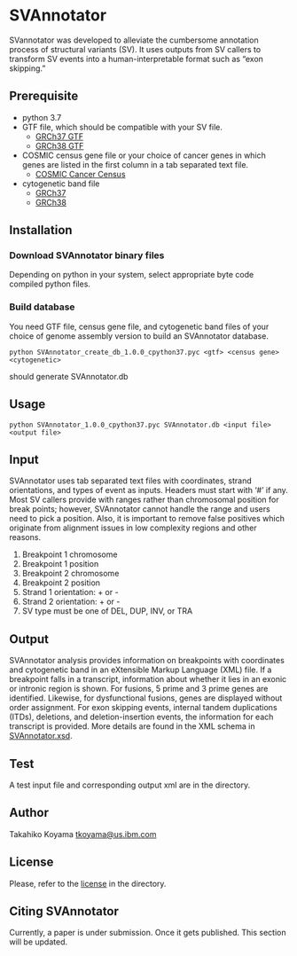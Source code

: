 # SVAnnotator
SVannotator was developed to alleviate the cumbersome annotation process of structural variants (SV). It uses outputs from SV callers to transform SV events into a human-interpretable format such as “exon skipping.”

## Prerequisite

- python 3.7
- GTF file, which should be compatible with your SV file.  
  - [GRCh37 GTF](https://grch37.ensembl.org/info/data/ftp/index.html)
  - [GRCh38 GTF](https://useast.ensembl.org/info/data/ftp/index.html)
- COSMIC census gene  file or your choice of cancer genes in which genes are listed in the first column in a tab separated text file.
  - [COSMIC Cancer Census](https://cancer.sanger.ac.uk/census)
- cytogenetic band file
  - [GRCh37 ](https://www.google.com/url?sa=t&rct=j&q=&esrc=s&source=web&cd=1&ved=2ahUKEwjT3Zy5oufkAhXSTd8KHVGrAz4QFjAAegQIARAB&url=http%3A%2F%2Fhgdownload.cse.ucsc.edu%2FgoldenPath%2Fhg19%2Fdatabase%2FcytoBand.txt.gz&usg=AOvVaw2QixLNOieNknVjoDtCNt9K)
  - [GRCh38 ](http://hgdownload.cse.ucsc.edu/goldenpath/hg38/database/cytoBand.txt.gz) 

## Installation

### Download SVAnnotator binary files

Depending on python in your system, select appropriate byte code compiled python files.

### Build database

You need GTF file, census gene file, and cytogenetic band files of your choice of genome assembly version to build an SVAnnotator database.

```
python SVAnnotator_create_db_1.0.0_cpython37.pyc <gtf> <census gene> <cytogenetic>
```

should generate SVAnnotator.db

## Usage

```
python SVAnnotator_1.0.0_cpython37.pyc SVAnnotator.db <input file> <output file>
```

## Input

SVAnnotator uses tab separated text files with coordinates, strand orientations, and types of event as inputs. Headers must start with ‘#’ if any. Most SV callers provide with ranges rather than chromosomal position for break points; however, SVAnnotator cannot handle the range and users need to pick a position.  Also, it is important to remove false positives which originate from alignment issues in low complexity regions and other reasons.

1. Breakpoint 1 chromosome
2. Breakpoint 1 position
3. Breakpoint 2 chromosome
4. Breakpoint 2 position
5. Strand 1 orientation: + or -
6. Strand 2 orientation: + or -
7. SV type must be one of DEL, DUP, INV, or TRA

## Output

SVAnnotator analysis provides information on breakpoints with coordinates and cytogenetic band in an eXtensible Markup Language (XML) file. If a breakpoint falls in a transcript, information about whether it lies in an exonic or intronic region is shown. For fusions, 5 prime and 3 prime genes are identified. Likewise, for dysfunctional fusions, genes are displayed without order assignment. For exon skipping events, internal tandem duplications (ITDs), deletions, and deletion-insertion events, the information for each transcript is provided. More details are found in the XML schema in [SVAnnotator.xsd](https://github.com/ComputationalGenomics/SVAnnotator/blob/master/SVAnnotator.xsd).

## Test

A test input file and corresponding output xml are in the directory.

## Author

Takahiko Koyama tkoyama@us.ibm.com

## License

Please, refer to the [license](https://github.com/ComputationalGenomics/SVAnnotator/blob/master/license.txt) in the directory.

## Citing SVAnnotator

Currently, a paper is under submission. Once it gets published. This section will be updated.
